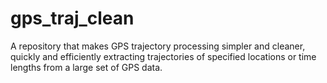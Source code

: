 # gps_traj_clean
A repository that makes GPS trajectory processing simpler and cleaner, quickly and efficiently extracting trajectories of specified locations or time lengths from a large set of GPS data.
